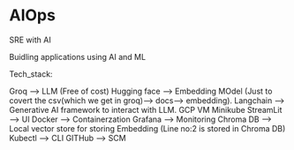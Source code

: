 # AIOps
SRE with AI

Buidling applications using AI and ML

Tech_stack:

Groq --> LLM (Free of cost)
Hugging face --> Embedding MOdel (Just to covert the csv(which we get in groq)--> docs--> embedding).
Langchain --> Generative AI framework to interact with LLM.
GCP VM
Minikube
StreamLit --> UI
Docker --> Containerzation
Grafana --> Monitoring
Chroma DB --> Local vector store for storing Embedding (Line no:2 is stored in Chroma DB)
Kubectl --> CLI
GITHub --> SCM
